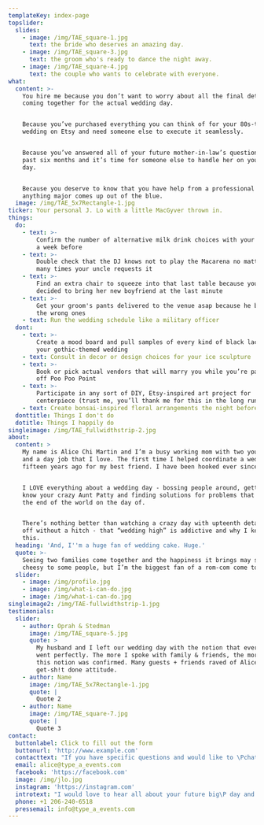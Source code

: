 ```yaml
---
templateKey: index-page
topslider:
  slides:
    - image: /img/TAE_square-1.jpg
      text: the bride who deserves an amazing day.
    - image: /img/TAE_square-3.jpg
      text: the groom who's ready to dance the night away.
    - image: /img/TAE_square-4.jpg
      text: the couple who wants to celebrate with everyone.
what:
  content: >-
    You hire me because you don’t want to worry about all the final details
    coming together for the actual wedding day.


    Because you’ve purchased everything you can think of for your 80s-themed
    wedding on Etsy and need someone else to execute it seamlessly.


    Because you’ve answered all of your future mother-in-law’s questions for the
    past six months and it’s time for someone else to handle her on your big
    day.


    Because you deserve to know that you have help from a professional in case
    anything major comes up out of the blue.
  image: /img/TAE_5x7Rectangle-1.jpg
ticker: Your personal J. Lo with a little MacGyver thrown in.
things:
  do:
    - text: >-
        Confirm the number of alternative milk drink choices with your bartender
        a week before
    - text: >-
        Double check that the DJ knows not to play the Macarena no matter how
        many times your uncle requests it
    - text: >-
        Find an extra chair to squeeze into that last table because your cousin
        decided to bring her new boyfriend at the last minute
    - text: >-
        Get your groom's pants delivered to the venue asap because he brought
        the wrong ones
    - text: Run the wedding schedule like a military officer
  dont:
    - text: >-
        Create a mood board and pull samples of every kind of black lace for
        your gothic-themed wedding
    - text: Consult in decor or design choices for your ice sculpture
    - text: >-
        Book or pick actual vendors that will marry you while you’re paragliding
        off Poo Poo Point
    - text: >-
        Participate in any sort of DIY, Etsy-inspired art project for
        centerpiece (trust me, you’ll thank me for this in the long run)
    - text: Create bonsai-inspired floral arrangements the night before
  donttitle: Things I don't do
  dotitle: Things I happily do
singleimage: /img/TAE_fullwidthstrip-2.jpg
about:
  content: >
    My name is Alice Chi Martin and I’m a busy working mom with two young kids
    and a day job that I love. The first time I helped coordinate a wedding was
    fifteen years ago for my best friend. I have been hooked ever since.


    I LOVE everything about a wedding day - bossing people around, getting to
    know your crazy Aunt Patty and finding solutions for problems that feel like
    the end of the world on the day of.


    There’s nothing better than watching a crazy day with upteenth details going
    off without a hitch - that “wedding high” is addictive and why I keep doing
    this.
  heading: 'And, I''m a huge fan of wedding cake. Huge.'
  quote: >-
    Seeing two families come together and the happiness it brings may sound
    cheesy to some people, but I’m the biggest fan of a rom-com come to life.
  slider:
    - image: /img/profile.jpg
    - image: /img/what-i-can-do.jpg
    - image: /img/what-i-can-do.jpg
singleimage2: /img/TAE-fullwidthstrip-1.jpg
testimonials:
  slider:
    - author: Oprah & Stedman
      image: /img/TAE_square-5.jpg
      quote: >
        My husband and I left our wedding day with the notion that everything
        went perfectly. The more I spoke with family & friends, the more that
        this notion was confirmed. Many guests + friends raved of Alice and her
        get-sh!t done attitude.
    - author: Name
      image: /img/TAE_5x7Rectangle-1.jpg
      quote: |
        Quote 2
    - author: Name
      image: /img/TAE_square-7.jpg
      quote: |
        Quote 3
contact:
  buttonlabel: Click to fill out the form
  buttonurl: 'http://www.example.com'
  contacttext: "If you have specific questions and would like to \Pchat please call or email me, thank you!"
  email: alice@type_a_events.com
  facebook: 'https://facebook.com'
  image: /img/jlo.jpg
  instagram: 'https://instagram.com'
  introtext: "I would love to hear all about your future big\P day and how I fit into the puzzle. Please fill out \Pthis tidy little form, so I can get as much\P information about your needs as possible."
  phone: +1 206-240-6518
  pressemail: info@type_a_events.com
---
```


